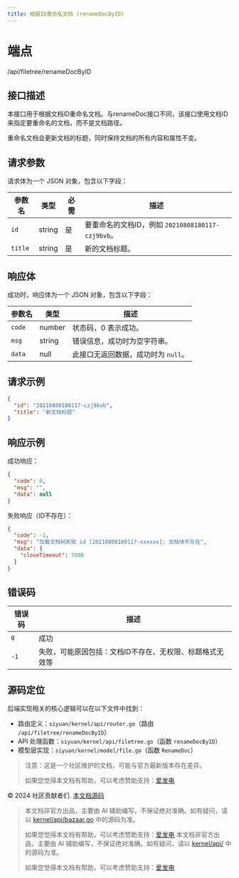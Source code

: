 ```yaml
---
title: 根据ID重命名文档 (renameDocByID)
---
```

# 端点

/api/filetree/renameDocByID

## 接口描述

本接口用于根据文档ID重命名文档。与renameDoc接口不同，该接口使用文档ID来指定要重命名的文档，而不是文档路径。

重命名文档会更新文档的标题，同时保持文档的所有内容和属性不变。

## 请求参数

请求体为一个 JSON 对象，包含以下字段：

| 参数名 | 类型 | 必需 | 描述 |
| --- | --- | --- | --- |
| `id` | string | 是 | 要重命名的文档ID，例如 `20210808180117-czj9bvb`。 |
| `title` | string | 是 | 新的文档标题。 |

## 响应体

成功时，响应体为一个 JSON 对象，包含以下字段：

| 参数名 | 类型 | 描述 |
| --- | --- | --- |
| `code` | number | 状态码，0 表示成功。 |
| `msg` | string | 错误信息，成功时为空字符串。 |
| `data` | null | 此接口无返回数据，成功时为 `null`。 |

## 请求示例

```json
{
  "id": "20210808180117-czj9bvb",
  "title": "新文档标题"
}
```

## 响应示例

成功响应：

```json
{
  "code": 0,
  "msg": "",
  "data": null
}
```

失败响应（ID不存在）：

```json
{
  "code": -1,
  "msg": "加载文档树失败 id [20210808180117-xxxxxx]: 文档块不存在",
  "data": {
    "closeTimeout": 7000
  }
}
```

## 错误码

| 错误码 | 描述 |
| --- | --- |
| `0` | 成功 |
| `-1` | 失败，可能原因包括：文档ID不存在、无权限、标题格式无效等 |

## 源码定位

后端实现相关的核心逻辑可以在以下文件中找到：

-   路由定义：`siyuan/kernel/api/router.go`（路由 `/api/filetree/renameDocByID`）
-   API 处理函数：`siyuan/kernel/api/filetree.go`（函数 `renameDocByID`）
-   模型层实现：`siyuan/kernel/model/file.go`（函数 `RenameDoc`）

> 注意：这是一个社区维护的文档，可能与官方最新版本存在差异。
> 
> 如果您觉得本文档有帮助，可以考虑赞助支持：[爱发电](https://afdian.com/a/leolee9086?tab=feed)

© 2024 社区贡献者们. [本文档源码](https://github.com/siyuan-note/siyuan-kernelApi-docs)
> 本文档非官方出品，主要由 AI 辅助编写，不保证绝对准确。如有疑问，请以 [kernel/api/bazaar.go](https://github.com/siyuan-note/siyuan/blob/master/kernel/api/bazaar.go) 中的源码为准。
> 
> 如果您觉得本文档有帮助，可以考虑赞助支持：[爱发电](https://afdian.com/a/leolee9086?tab=feed)
> 本文档非官方出品，主要由 AI 辅助编写，不保证绝对准确。如有疑问，请以 [kernel/api/](https://github.com/siyuan-note/siyuan/blob/master/kernel/api/) 中的源码为准。
> 
> 如果您觉得本文档有帮助，可以考虑赞助支持：[爱发电](https://afdian.com/a/leolee9086?tab=feed)
